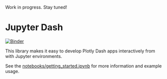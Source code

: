 Work in progress. Stay tuned!

# Jupyter Dash
[![Binder](https://mybinder.org/badge_logo.svg)](https://mybinder.org/v2/gh/plotly/jupyter-dash/master?urlpath=lab/tree/notebooks/getting_started.ipynb)

This library makes it easy to develop Plotly Dash apps interactively from with Jupyter environments.

See the [notebooks/getting_started.ipynb](https://github.com/plotly/jupyter-dash/blob/master/notebooks/getting_started.ipynb) for more information and example usage.
